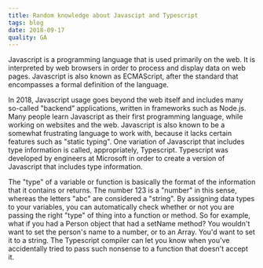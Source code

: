 ```yaml
---
title: Random knowledge about Javascipt and Typescript
tags: blog
date: 2018-09-17
quality: GA
---
```


Javascript is a programming language that is used primarily on the web. It is interpreted by web browsers in order to process and display data on web pages. Javascript is also known as ECMAScript, after the standard that encompasses a formal definition of the language.

In 2018, Javascript usage goes beyond the web itself and includes many so-called "backend" applications, written in frameworks such as Node.js. Many people learn Javascript as their first programming language, while working on websites and the web. Javascript is also known to be a somewhat frustrating language to work with, because it lacks certain features such as "static typing". One variation of Javascript that includes type information is called, appropriately, Typescript. Typescript was developed by engineers at Microsoft in order to create a version of Javascript that includes type information.

The "type" of a variable or function is basically the format of the information that it contains or returns. The number 123 is a "number" in this sense, whereas the letters "abc" are considered a "string". By assigning data types to your variables, you can automatically check whether or not you are passing the right "type" of thing into a function or method. So for example, what if you had a Person object that had a setName method? You wouldn't want to set the person's name to a number, or to an Array. You'd want to set it to a string. The Typescript compiler can let you know when you've accidentally tried to pass such nonsense to a function that doesn't accept it.
